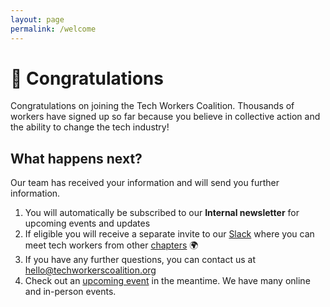 ```yaml
---
layout: page
permalink: /welcome
---
```

# 🎉 Congratulations

Congratulations on joining the Tech Workers Coalition. Thousands of workers have signed up so far because you believe in collective action and the ability to change the tech industry!

## What happens next?

Our team has received your information and will send you further information. 
1. You will automatically be subscribed to our <b>Internal newsletter</b> for upcoming events and updates
2. If eligible you will receive a separate invite to our [Slack](https://techworkersco.slack.com/) where you can meet tech workers from other [chapters](/chapters) 🌍 
3. If you have any further questions, you can contact us at hello@techworkerscoalition.org 
4. Check out an [upcoming event](/events) in the meantime. We have many online and in-person events.
